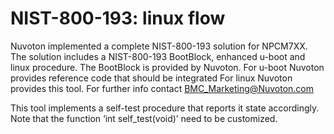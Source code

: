 # NIST-800-193: linux flow

Nuvoton implemented a complete NIST-800-193 solution for NPCM7XX.
The solution includes a NIST-800-193 BootBlock, enhanced u-boot and linux procedure.
The BootBlock is provided by Nuvoton.
For u-boot Nuvoton provides reference code that should be integrated
For linux Nuvoton provides this tool.
For further info contact BMC_Marketing@Nuvoton.com

This tool implements a self-test procedure that reports it state accordingly.
Note that the function ‘int self_test(void)’ need to be customized.

